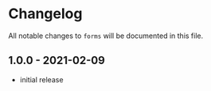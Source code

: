 # Changelog

All notable changes to `forms` will be documented in this file.

## 1.0.0 - 2021-02-09

- initial release
